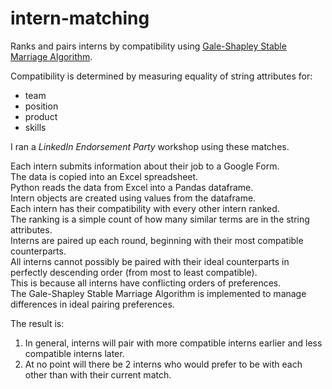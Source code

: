 # intern-matching

Ranks and pairs interns by compatibility using [Gale-Shapley Stable Marriage Algorithm](https://en.wikipedia.org/wiki/Stable_marriage_problem#Algorithm).

Compatibility is determined by measuring equality of string attributes for:
  
  - team
  - position
  - product
  - skills

I ran a *LinkedIn Endorsement Party* workshop using these matches.

Each intern submits information about their job to a Google Form.\
The data is copied into an Excel spreadsheet.\
Python reads the data from Excel into a Pandas dataframe.\
Intern objects are created using values from the dataframe.\
Each intern has their compatibility with every other intern ranked.\
The ranking is a simple count of how many similar terms are in the string attributes.\
Interns are paired up each round, beginning with their most compatible counterparts.\
All interns cannot possibly be paired with their ideal counterparts in perfectly descending order (from most to least compatible).\
This is because all interns have conflicting orders of preferences.\
The Gale-Shapley Stable Marriage Algorithm is implemented to manage differences in ideal pairing preferences.

The result is:
  1) In general, interns will pair with more compatible interns earlier and less compatible interns later.
  2) At no point will there be 2 interns who would prefer to be with each other than with their current match.